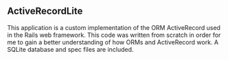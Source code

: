 ## ActiveRecordLite

This application is a custom implementation of the ORM ActiveRecord used in
the Rails web framework. This code was written from scratch in order
for me to gain a better understanding of how ORMs and ActiveRecord work.
A SQLite database and spec files are included. 
